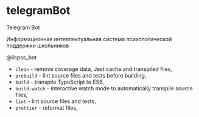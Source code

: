 # telegramBot

Telegram Bot

Информационная интеллектуальная система психологической поддержки школьников

@iispss_bot

- `clean` - remove coverage data, Jest cache and transpiled files,
- `prebuild` - lint source files and tests before building,
- `build` - transpile TypeScript to ES6,
- `build:watch` - interactive watch mode to automatically transpile source files,
- `lint` - lint source files and tests,
- `prettier` - reformat files,
